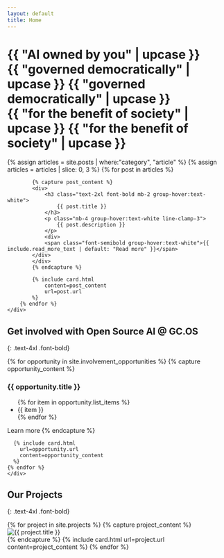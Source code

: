 ```yaml
---
layout: default
title: Home
---
```


<div class="relative z-10 container mx-auto py-20 bg-cover bg-center">
    <h1 class="text-6xl text-gcos-green font-bold">
        {{ "AI owned by you" | upcase }}
        <br />
        <span class="hidden sm:inline-block pl-8 md:pl-12 lg:pl-16">{{ "governed democratically" | upcase }}</span>
        <span class="sm:hidden">{{ "governed democratically" | upcase }}</span>
        <br />
        <span class="hidden md:inline-block pl-16 lg:pl-32">{{ "for the benefit of society" | upcase }}</span>
        <span class="md:hidden">{{ "for the benefit of society" | upcase }}</span>
    </h1>
</div>

<div class="container mx-auto py-12">
    <div class="flex flex-wrap -mx-4">
        {% assign articles = site.posts | where:"category", "article" %}
        {% assign articles = articles | slice: 0, 3 %}
        {% for post in articles %}
            
            {% capture post_content %}
            <div>
                <h3 class="text-2xl font-bold mb-2 group-hover:text-white">
                    {{ post.title }}
                </h3>
                <p class="mb-4 group-hover:text-white line-clamp-3">
                    {{ post.description }}
                </p>
                <div>
                <span class="font-semibold group-hover:text-white">{{ include.read_more_text | default: "Read more" }}</span>
            </div>  
            </div>
            {% endcapture %}

            {% include card.html 
                content=post_content
                url=post.url
            %}
        {% endfor %}
    </div>
</div>

## Get involved with Open Source AI @ GC.OS
{: .text-4xl .font-bold}

<div class="container mx-auto py-12">
    <div class="flex flex-wrap -mx-4">
        {% for opportunity in site.involvement_opportunities %}
      {% capture opportunity_content %}
        <h3 class="text-2xl font-bold mb-2 group-hover:text-white">
          {{ opportunity.title }}
        </h3>
        <ul class="mb-4 group-hover:text-white list-disc list-inside">
          {% for item in opportunity.list_items %}
            <li>{{ item }}</li>
          {% endfor %}
        </ul>
        <span class="font-semibold group-hover:text-white">Learn more</span>
      {% endcapture %}
      
      {% include card.html 
        url=opportunity.url
        content=opportunity_content
      %}
    {% endfor %}
    </div>
</div>

## Our Projects
{: .text-4xl .font-bold}

<div class="container mx-auto py-12">
    <div class="flex flex-wrap -mx-4">
      {% for project in site.projects %}
        {% capture project_content %}
          <div>
      <!-- Bild Container -->
      <img
        src="{{ project.image }}"
        alt="{{ project.title }}"
        class="w-full h-full object-cover"
      />  
      </div>
        {% endcapture %}
        {% include card.html 
        url=project.url
        content=project_content
      %}
      {% endfor %}
    </div>
</div>